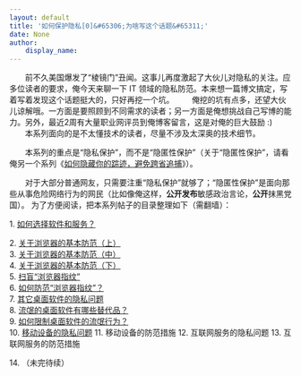 ```yaml
---
layout: default
title: '如何保护隐私[0]&#65306;为啥写这个话题&#65311;'
date: None
author:
    display_name: 
---
```


　　前不久美国爆发了“棱镜门”丑闻。这事儿再度激起了大伙儿对隐私的关注。应多位读者的要求，俺今天来聊一下 IT 领域的隐私防范。本来想一篇博文搞定，写着写着发现这个话题挺大的，只好再挖一个坑。 　　俺挖的坑有点多，还望大伙儿谅解哦。一方面是要照顾到不同需求的读者；另一方面是俺想挑战自己写博的能力。另外，最近2周有大量职业网评员到俺博客留言，这是对俺的巨大鼓励 :) 　　本系列面向的是不太懂技术的读者，尽量不涉及太深奥的技术细节。

　　本系列的重点是“隐私保护”，而不是“隐匿性保护”（关于“隐匿性保护”，请看俺另一个系列《[如何隐藏你的踪迹，避免跨省追捕](https://program-think.blogspot.com/2010/04/howto-cover-your-tracks-0.html)》）。

  
　　对于大部分普通网友，只需要注重“隐私保护”就够了；“隐匿性保护”是面向那些从事危险网络行为的网民（比如像俺这样，**公开发布**敏感政治言论，**公开**抹黑党国）。 为了方便阅读，把本系列帖子的目录整理如下（需翻墙）：

1\. [如何选择软件和服务？](https://program-think.blogspot.com/2013/06/privacy-protection-1.html)

  
2\. [关于浏览器的基本防范（上）](https://program-think.blogspot.com/2013/06/privacy-protection-2.html)  
3\. [关于浏览器的基本防范（中）](https://program-think.blogspot.com/2013/07/privacy-protection-3.html)  
4\. [关于浏览器的基本防范（下）](https://program-think.blogspot.com/2013/07/privacy-protection-4.html)  
5\. [扫盲“浏览器指纹”](https://program-think.blogspot.com/2014/01/privacy-protection-5.html)  
6\. [如何防范“浏览器指纹”？](https://program-think.blogspot.com/2014/01/privacy-protection-6.html)  
7\. [其它桌面软件的隐私问题](https://program-think.blogspot.com/2014/08/privacy-protection-7.html)  
8\. [流氓的桌面软件有哪些替代品？](https://program-think.blogspot.com/2014/08/privacy-protection-8.html)  
9\. [如何限制桌面软件的流氓行为？](https://program-think.blogspot.com/2014/08/privacy-protection-9.html)  
10\. [移动设备的隐私问题](https://program-think.blogspot.com/2015/01/privacy-protection-10.html) 11. 移动设备的防范措施 12. 互联网服务的隐私问题 13. 互联网服务的防范措施

14\. （未完待续）

